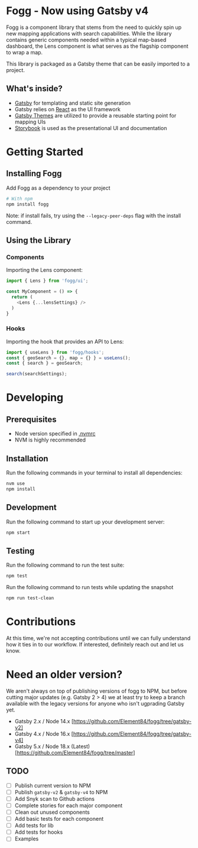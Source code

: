 # Fogg - Now using Gatsby v4

Fogg is a component library that stems from the need to quickly spin up new mapping applications with search capabilities. While the library contains generic components needed within a typical map-based dashboard, the Lens component is what serves as the flagship component to wrap a map.

This library is packaged as a Gatsby theme that  can be easily imported to a project.

## What's inside?

- [Gatsby](https://www.gatsbyjs.org/) for templating and static site generation
- Gatsby relies on [React](https://reactjs.org/) as the UI framework
- [Gatsby Themes](https://www.gatsbyjs.org/blog/2018-11-11-introducing-gatsby-themes/) are utilized to provide a reusable starting point for mapping UIs
- [Storybook](https://storybook.js.org/) is used as the presentational UI and documentation

# Getting Started

## Installing Fogg

Add Fogg as a dependency to your project

```sh
# With npm
npm install fogg
```

Note: if install fails, try using the `--legacy-peer-deps` flag with the install command.

## Using the Library

### Components

Importing the Lens component:

```javascript
import { Lens } from 'fogg/ui';

const MyComponent = () => {
  return (
    <Lens {...lensSettings} />
  )
}
```

### Hooks

Importing the hook that provides an API to Lens:

```javascript
import { useLens } from 'fogg/hooks';
const { geoSearch = {}, map = {} } = useLens();
const { search } = geoSearch;

search(searchSettings);
```

# Developing

## Prerequisites

- Node version specified in [.nvmrc](.nvmrc)
- NVM is highly recommended

## Installation

Run the following commands in your terminal to install all dependencies:

```sh
nvm use
npm install
```

## Development

Run the following command to start up your development server:

```sh
npm start
```

## Testing

Run the following command to run the test suite:

```sh
npm test
```

Run the following command to run tests while updating the snapshot

```sh
npm run test-clean
```

# Contributions

At this time, we're not accepting contributions until we can fully understand how it ties in to our workflow. If interested, definitely reach out and let us know.

# Need an older version?

We aren't always on top of publishing versions of fogg to NPM, but before cutting major updates (e.g. Gatsby 2 > 4) we at least try to keep a branch available with the legacy versions for anyone who isn't ugprading Gatsby yet. 

- Gatsby 2.x / Node 14.x [https://github.com/Element84/fogg/tree/gatsby-v2]
- Gatsby 4.x / Node 16.x [https://github.com/Element84/fogg/tree/gatsby-v4]
- Gatsby 5.x / Node 18.x (Latest) [https://github.com/Element84/fogg/tree/master]

## TODO

- [ ] Publish current version to NPM
- [ ] Publish `gatsby-v2` & `gatsby-v4` to NPM
- [ ] Add Snyk scan to Github actions
- [ ] Complete stories for each major component
- [ ] Clean out unused components
- [ ] Add basic tests for each component
- [ ] Add tests for lib
- [ ] Add tests for hooks
- [ ] Examples
